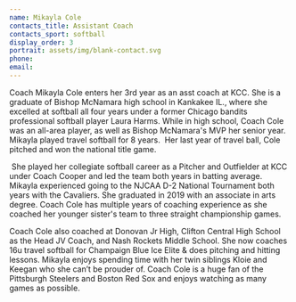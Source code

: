 ```yaml
---
name: Mikayla Cole
contacts_title: Assistant Coach
contacts_sport: softball
display_order: 3
portrait: assets/img/blank-contact.svg
phone:
email:
---
```


Coach Mikayla Cole enters her 3rd year as an asst coach at KCC. She is a graduate of Bishop McNamara high school in Kankakee IL., where she excelled at softball all four years under a former Chicago bandits professional softball player Laura Harms. While in high school, Coach Cole was an all-area player, as well as Bishop McNamara's MVP her senior year. Mikayla played travel softball for 8 years. &nbsp;Her last year of travel ball, Cole pitched and won the national title game.

&nbsp;She played her collegiate softball career as a Pitcher and Outfielder at KCC under Coach Cooper and led the team both years in batting average. Mikayla experienced going to the NJCAA D-2 National Tournament both years with the Cavaliers. She graduated in 2019 with an associate in arts degree. Coach Cole has multiple years of coaching experience as she coached her younger sister's team to three straight championship games.

Coach Cole also coached at Donovan Jr High, Clifton Central High School as the Head JV Coach, and Nash Rockets Middle School. She now coaches 16u travel softball for Champaign Blue Ice Elite & does pitching and hitting lessons. Mikayla enjoys spending time with her twin siblings Kloie and Keegan who she can’t be prouder of. Coach Cole is a huge fan of the Pittsburgh Steelers and Boston Red Sox and enjoys watching as many games as possible.&nbsp;
